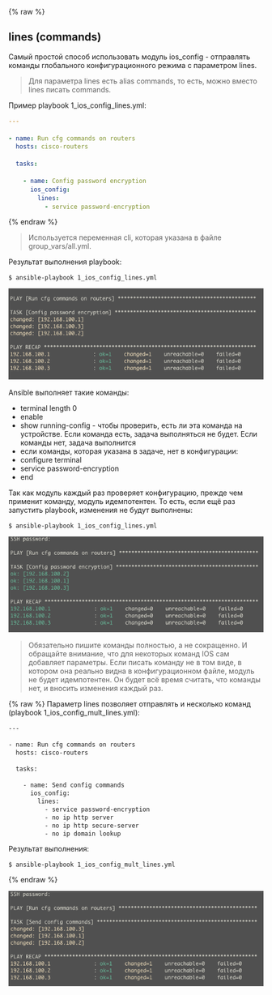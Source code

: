 {% raw %}
## lines (commands)

Самый простой способ использовать модуль ios_config - отправлять команды глобального конфигурационного режима с параметром lines.

> Для параметра lines есть alias commands, то есть, можно вместо lines писать commands.

Пример playbook 1_ios_config_lines.yml:
```yml
---

- name: Run cfg commands on routers
  hosts: cisco-routers

  tasks:

    - name: Config password encryption
      ios_config:
        lines:
          - service password-encryption
```
{% endraw %}
> Используется переменная cli, которая указана в файле group_vars/all.yml.

Результат выполнения playbook:
```
$ ansible-playbook 1_ios_config_lines.yml
```

![6_ios_config_lines](https://raw.githubusercontent.com/natenka/PyNEng/master/images/15_ansible/6_ios_config_lines.png)

Ansible выполняет такие команды:
* terminal length 0
* enable
* show running-config - чтобы проверить, есть ли эта команда на устройстве. Если команда есть, задача выполняться не будет. Если команды нет, задача выполнится
* если команды, которая указана в задаче, нет в конфигурации:
 * configure terminal
 * service password-encryption
 * end

Так как модуль каждый раз проверяет конфигурацию, прежде чем применит команду, модуль идемпотентен.
То есть, если ещё раз запустить playbook, изменения не будут выполнены:
```
$ ansible-playbook 1_ios_config_lines.yml
```

![6_ios_config_lines](https://raw.githubusercontent.com/natenka/PyNEng/master/images/15_ansible/6_ios_config_lines_2.png)

> Обязательно пишите команды полностью, а не сокращенно. И обращайте внимание, что для некоторых команд IOS сам добавляет параметры. Если писать команду не в том виде, в котором она реально видна в конфигурационном файле, модуль не будет идемпотентен. Он будет всё время считать, что команды нет, и вносить изменения каждый раз. 

{% raw %}
Параметр lines позволяет отправлять и несколько команд (playbook 1_ios_config_mult_lines.yml):
```
---

- name: Run cfg commands on routers
  hosts: cisco-routers

  tasks:

    - name: Send config commands
      ios_config:
        lines:
          - service password-encryption
          - no ip http server
          - no ip http secure-server
          - no ip domain lookup
```

Результат выполнения:
```
$ ansible-playbook 1_ios_config_mult_lines.yml
```
{% endraw %}

![6_ios_config_mult_lines](https://raw.githubusercontent.com/natenka/PyNEng/master/images/15_ansible/6_ios_config_mult_lines.png)

